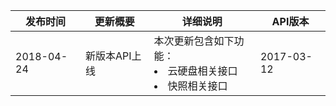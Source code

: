 | 发布时间 | 更新概要 | 详细说明 |API版本 |
|---------|---------|---------|--------|
| 2018-04-24 | 新版本API上线 |本次更新包含如下功能：<li>云硬盘相关接口</li><li>快照相关接口</li> |2017-03-12|